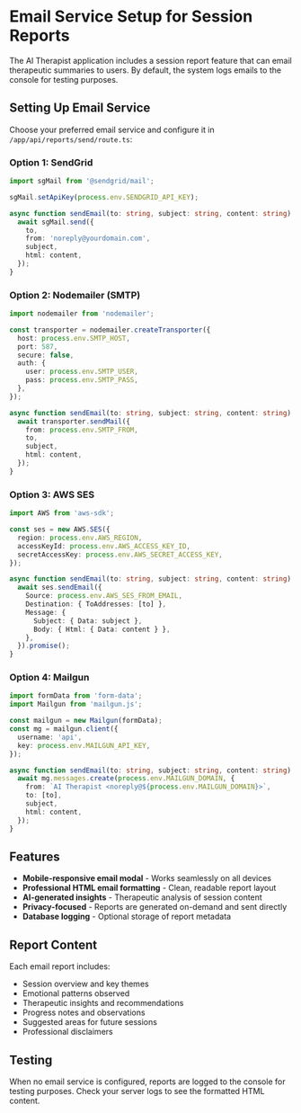 # Email Service Setup for Session Reports

The AI Therapist application includes a session report feature that can email therapeutic summaries to users. By default, the system logs emails to the console for testing purposes.

## Setting Up Email Service

Choose your preferred email service and configure it in `/app/api/reports/send/route.ts`:

### Option 1: SendGrid
```typescript
import sgMail from '@sendgrid/mail';

sgMail.setApiKey(process.env.SENDGRID_API_KEY);

async function sendEmail(to: string, subject: string, content: string) {
  await sgMail.send({
    to,
    from: 'noreply@yourdomain.com',
    subject,
    html: content,
  });
}
```

### Option 2: Nodemailer (SMTP)
```typescript
import nodemailer from 'nodemailer';

const transporter = nodemailer.createTransporter({
  host: process.env.SMTP_HOST,
  port: 587,
  secure: false,
  auth: {
    user: process.env.SMTP_USER,
    pass: process.env.SMTP_PASS,
  },
});

async function sendEmail(to: string, subject: string, content: string) {
  await transporter.sendMail({
    from: process.env.SMTP_FROM,
    to,
    subject,
    html: content,
  });
}
```

### Option 3: AWS SES
```typescript
import AWS from 'aws-sdk';

const ses = new AWS.SES({
  region: process.env.AWS_REGION,
  accessKeyId: process.env.AWS_ACCESS_KEY_ID,
  secretAccessKey: process.env.AWS_SECRET_ACCESS_KEY,
});

async function sendEmail(to: string, subject: string, content: string) {
  await ses.sendEmail({
    Source: process.env.AWS_SES_FROM_EMAIL,
    Destination: { ToAddresses: [to] },
    Message: {
      Subject: { Data: subject },
      Body: { Html: { Data: content } },
    },
  }).promise();
}
```

### Option 4: Mailgun
```typescript
import formData from 'form-data';
import Mailgun from 'mailgun.js';

const mailgun = new Mailgun(formData);
const mg = mailgun.client({
  username: 'api',
  key: process.env.MAILGUN_API_KEY,
});

async function sendEmail(to: string, subject: string, content: string) {
  await mg.messages.create(process.env.MAILGUN_DOMAIN, {
    from: `AI Therapist <noreply@${process.env.MAILGUN_DOMAIN}>`,
    to: [to],
    subject,
    html: content,
  });
}
```

## Features

- **Mobile-responsive email modal** - Works seamlessly on all devices
- **Professional HTML email formatting** - Clean, readable report layout
- **AI-generated insights** - Therapeutic analysis of session content
- **Privacy-focused** - Reports are generated on-demand and sent directly
- **Database logging** - Optional storage of report metadata

## Report Content

Each email report includes:
- Session overview and key themes
- Emotional patterns observed
- Therapeutic insights and recommendations
- Progress notes and observations
- Suggested areas for future sessions
- Professional disclaimers

## Testing

When no email service is configured, reports are logged to the console for testing purposes. Check your server logs to see the formatted HTML content.